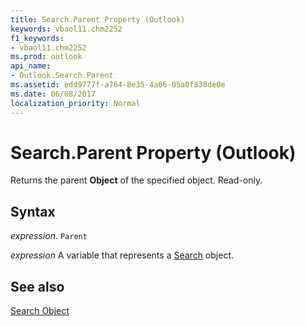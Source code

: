 ```yaml
---
title: Search.Parent Property (Outlook)
keywords: vbaol11.chm2252
f1_keywords:
- vbaol11.chm2252
ms.prod: outlook
api_name:
- Outlook.Search.Parent
ms.assetid: edd9777f-a764-8e35-4a66-05a0f838de0e
ms.date: 06/08/2017
localization_priority: Normal
---
```



# Search.Parent Property (Outlook)

Returns the parent  **Object** of the specified object. Read-only.


## Syntax

_expression_. `Parent`

_expression_ A variable that represents a [Search](./Outlook.Search.md) object.


## See also


[Search Object](Outlook.Search.md)

